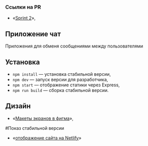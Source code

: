 ### **Ссылки на PR**

- «[Sprint 2](https://github.com/alexkleymenov98/middle.messenger.praktikum.yandex/pull/2)»,
## Приложение чат
Приложения для обменя сообщениями между пользователями

## Установка

- `npm install` — установка стабильной версии,
- `npm dev` — запуск версии для разработчика,
- `npm start` — отображение статики через Express,
- `npm run build` — сборка стабильной версии.

## Дизайн
- «[Макеты экранов в фигма](https://www.figma.com/file/vpmKIFUeQuiuCdSBtU456a/messanger?node-id=0%3A1)»,

#Показ стабильной версии 

- «[отображение сайта на Netlify](https://nostalgic-euler-35567b.netlify.app/)»
